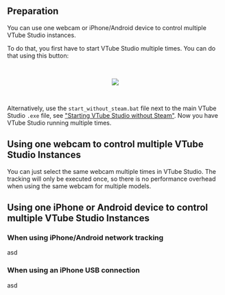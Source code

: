 ## Preparation

You can use one webcam or iPhone/Android device to control multiple VTube Studio instances.

To do that, you first have to start VTube Studio multiple times. You can do that using this button:

<br/>
<p align="center">
  <img src="https://raw.githubusercontent.com/wiki/DenchiSoft/VTubeStudio/img/start_new_vts_instance_button.png"/>
</p>
<br/>

Alternatively, use the `start_without_steam.bat` file next to the main VTube Studio `.exe` file, see ["Starting VTube Studio without Steam"](https://github.com/DenchiSoft/VTubeStudio/wiki/Starting-without-Steam). Now you have VTube Studio running multiple times.

## Using one webcam to control multiple VTube Studio Instances

You can just select the same webcam multiple times in VTube Studio. The tracking will only be executed once, so there is no performance overhead when using the same webcam for multiple models.

## Using one iPhone or Android device to control multiple VTube Studio Instances

### When using iPhone/Android network tracking

asd

### When using an iPhone USB connection

asd
